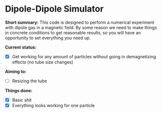 # Dipole-Dipole Simulator
**Short summary:**
  This code is designed to perform a numerical experiment with dipole gas in a magnetic field.
  By some reason we need to make things in concrete conditions to get reasonable results, so
  you will have an opportunity to set everything you need up. 
  
**Current status:**
- [X] Get working for any amount of particles without going in demagnetizing effects (no tube size
  changes)

**Aiming to:**
- [ ] Resizing the tube
  
**Things done:**
- [X] Basic shit
- [X] Everything looks working for one particle
